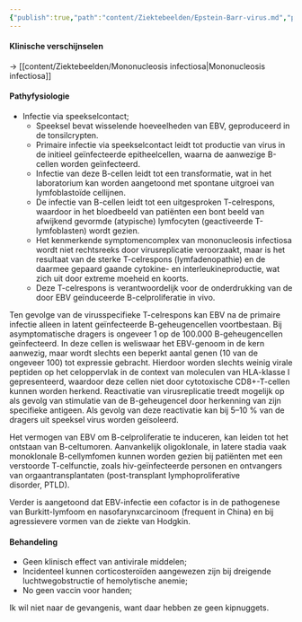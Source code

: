 ```yaml
---
{"publish":true,"path":"content/Ziektebeelden/Epstein-Barr-virus.md","permalink":"/content/ziektebeelden/epstein-barr-virus/","title":"Epstein-Barr-virus","tags":["Infectieziekten","Ziektebeeld"]}
---
```



#### Klinische verschijnselen 

→ [[content/Ziektebeelden/Mononucleosis infectiosa\|Mononucleosis infectiosa]]

#### Pathyfysiologie

- Infectie via speekselcontact;
	- Speeksel bevat wisselende hoeveelheden van EBV, geproduceerd in de tonsilcrypten. 
	- Primaire infectie via speekselcontact leidt tot productie van virus in de initieel geïnfecteerde epitheelcellen, waarna de aanwezige B-cellen worden geïnfecteerd.
	- Infectie van deze B-cellen leidt tot een transformatie, wat in het laboratorium kan worden aangetoond met spontane uitgroei van lymfoblastoïde cellijnen. 
	- De infectie van B-cellen leidt tot een uitgesproken T-celrespons, waardoor in het bloedbeeld van patiënten een bont beeld van afwijkend gevormde (atypische) lymfocyten (geactiveerde T-lymfoblasten) wordt gezien. 
	- Het kenmerkende symptomencomplex van mononucleosis infectiosa wordt niet rechtsreeks door virusreplicatie veroorzaakt, maar is het resultaat van de sterke T-celrespons (lymfadenopathie) en de daarmee gepaard gaande cytokine- en interleukineproductie, wat zich uit door extreme moeheid en koorts. 
	- Deze T-celrespons is verantwoordelijk voor de onderdrukking van de door EBV geïnduceerde B-celproliferatie in vivo.

Ten gevolge van de virusspecifieke T-celrespons kan EBV na de primaire infectie alleen in latent geïnfecteerde B-geheugencellen voortbestaan. Bij asymptomatische dragers is ongeveer 1 op de 100.000 B-geheugencellen geïnfecteerd. In deze cellen is weliswaar het EBV-genoom in de kern aanwezig, maar wordt slechts een beperkt aantal genen (10 van de ongeveer 100) tot expressie gebracht. Hierdoor worden slechts weinig virale peptiden op het celoppervlak in de context van moleculen van HLA-klasse I gepresenteerd, waardoor deze cellen niet door cytotoxische CD8+-T-cellen kunnen worden herkend. Reactivatie van virusreplicatie treedt mogelijk op als gevolg van stimulatie van de B-geheugencel door herkenning van zijn specifieke antigeen. Als gevolg van deze reactivatie kan bij 5–10 % van de dragers uit speeksel virus worden geïsoleerd.

Het vermogen van EBV om B-celproliferatie te induceren, kan leiden tot het ontstaan van B-celtumoren. Aanvankelijk oligoklonale, in latere stadia vaak monoklonale B-cellymfomen kunnen worden gezien bij patiënten met een verstoorde T-celfunctie, zoals hiv-geïnfecteerde personen en ontvangers van orgaantransplantaten (post-transplant lymphoproliferative disorder, PTLD).

Verder is aangetoond dat EBV-infectie een cofactor is in de pathogenese van Burkitt-lymfoom en nasofarynxcarcinoom (frequent in China) en bij agressievere vormen van de ziekte van Hodgkin.




#### Behandeling
- Geen klinisch effect van antivirale middelen;
- Incidenteel kunnen corticosteroïden aangewezen zijn bij dreigende luchtwegobstructie of hemolytische anemie;
- No geen vaccin voor handen;


Ik wil niet naar de gevangenis, want daar hebben ze geen kipnuggets. 